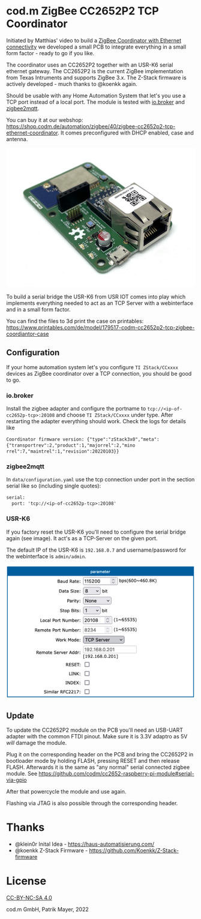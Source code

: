 # cod.m ZigBee CC2652P2 TCP Coordinator
Initiated by Matthias' video to build a [ZigBee Coordinator with Ethernet connectivity](https://www.youtube.com/watch?v=Uz26JzOJVTc) we developed a small PCB to integrate everything in a small form factor - ready to go if you like.

The coordinator uses an CC2652P2 together with an USR-K6 serial ethernet gateway. The CC2652P2 is the current ZigBee implementation from Texas Intruments and supports ZigBee 3.x. The Z-Stack firmware is actively developed - much thanks to @koenkk again.

Should be usable with any Home Automation System that let's you use a TCP port instead of a local port. The module is tested with [io.broker](https://www.iobroker.net/) and [zigbee2mqtt](https://www.zigbee2mqtt.io/).

You can buy it at our webshop: https://shop.codm.de/automation/zigbee/40/zigbee-cc2652p2-tcp-ethernet-coordinator. It comes preconfigured with DHCP enabled, case and antenna.

![cod.m CC2652P2 TCP ZigBee Coordinator](img/codm-cc2652p-tcp-zigbee-coordinator.jpg)

To build a serial bridge the USR-K6 from USR IOT comes into play which implements everything needed to act as an TCP Server with a webinterface and in a small form factor.

You can find the files to 3d print the case on printables:
https://www.printables.com/de/model/179517-codm-cc2652p2-tcp-zigbee-coordiantor-case

## Configuration
If your home automation system let's you configure `TI ZStack/CCxxxx` devices as ZigBee coordinator over a TCP connection, you should be good to go. 

### io.broker
Install the zigbee adapter and configure the portname to `tcp://<ip-of-cc2652p-tcp>:20108` and choose `TI ZStack/CCxxxx` under type. After restarting the adapter everything should work. Check the logs for details like

```
Coordinator firmware version: {"type":"zStack3x0","meta":{"transportrev":2,"product":1,"majorrel":2,"mino rrel":7,"maintrel":1,"revision":20220103}}
```

### zigbee2mqtt
In `data/configuration.yaml` use the tcp connection under port in the section serial like so (including single quotes): 
```
serial: 
  port: 'tcp://<ip-of-cc2652p-tcp>:20108'
```

### USR-K6
If you factory reset the USR-K6 you'll need to configure the serial bridge again (see image). It act's as a TCP-Server on the given port.

The default IP of the USR-K6 is `192.168.0.7` and username/password for the webinterface is `admin/admin`.

![USR-K6 configuration](img/codm-cc2652p-tcp-zigbeecoordinator-usr-webinterface.png)

## Update
To update the CC2652P2 module on the PCB you'll need an USB-UART adapter with the common FTDI pinout. Make sure it is 3.3V adaptro as 5V _will_ damage the module.

Plug it on the corresponding header on the PCB and bring the CC2652P2 in bootloader mode by holding FLASH, pressing RESET and then release FLASH.
Afterwards it is the same as "any normal" serial connected zigbee module. See https://github.com/codm/cc2652-raspberry-pi-module#serial-via-gpio

After that powercycle the module and use again.

Flashing via JTAG is also possible through the corresponding header.

# Thanks
* @klein0r Inital Idea - https://haus-automatisierung.com/
* @koenkk Z-Stack Firmware - https://github.com/Koenkk/Z-Stack-firmware


# License
[CC-BY-NC-SA 4.0](https://creativecommons.org/licenses/by-nc-sa/4.0/)

cod.m GmbH, Patrik Mayer, 2022